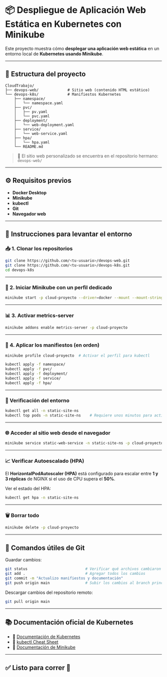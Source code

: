 # 📦 Despliegue de Aplicación Web Estática en Kubernetes con Minikube

Este proyecto muestra cómo **desplegar una aplicación web estática** en un entorno local de **Kubernetes usando Minikube**.

---

## 📁 Estructura del proyecto

```
CloudTrabajo/
├── devops-web/             # Sitio web (contenido HTML estático)
└── devops-k8s/             # Manifiestos Kubernetes
    ├── namespace/
    │   └── namespace.yaml
    ├── pvc/
    │   ├── pv.yaml
    │   └── pvc.yaml
    ├── deployment/
    │   └── web-deployment.yaml
    ├── service/
    │   └── web-service.yaml
    ├── hpa/
    │   └── hpa.yaml
    └── README.md
```

> 📌 El sitio web personalizado se encuentra en el repositorio hermano: `devops-web/`

---

## ⚙️ Requisitos previos

- **Docker Desktop**
- **Minikube**
- **kubectl**
- **Git**
- **Navegador web**

---

## 🚀 Instrucciones para levantar el entorno

### 📥 1. Clonar los repositorios

```bash
git clone https://github.com/<tu-usuario>/devops-web.git
git clone https://github.com/<tu-usuario>/devops-k8s.git
cd devops-k8s
```

---

### 🚀 2. Iniciar Minikube con un perfil dedicado

```bash
minikube start -p cloud-proyecto --driver=docker --mount --mount-string="/c/Users/54261/Desktop/CloudTrabajo/devops-web:/mnt/static-website"
```

---

### 📊 3. Activar metrics-server

```bash
minikube addons enable metrics-server -p cloud-proyecto
```

---

### 📂 4. Aplicar los manifiestos (en orden)

```bash
minikube profile cloud-proyecto  # Activar el perfil para kubectl

kubectl apply -f namespace/
kubectl apply -f pvc/
kubectl apply -f deployment/
kubectl apply -f service/
kubectl apply -f hpa/
```

---

### 🧪 Verificación del entorno

```bash
kubectl get all -n static-site-ns
kubectl top pods -n static-site-ns    # Requiere unos minutos para activarse
```

---

### 🌐 Acceder al sitio web desde el navegador

```bash
minikube service static-web-service -n static-site-ns -p cloud-proyecto
```

---

### 📈 Verificar Autoescalado (HPA)

El **HorizontalPodAutoscaler (HPA)** está configurado para escalar entre **1 y 3 réplicas** de NGINX si el uso de CPU supera el **50%**.

Ver el estado del HPA:

```bash
kubectl get hpa -n static-site-ns
```

---

### 🗑️ Borrar todo

```bash
minikube delete -p cloud-proyecto
```

---

## 🔧 Comandos útiles de Git

Guardar cambios:

```bash
git status                          # Verificar qué archivos cambiaron
git add .                           # Agregar todos los cambios
git commit -m "Actualizo manifiestos y documentación"
git push origin main                # Subir los cambios al branch principal
```

Descargar cambios del repositorio remoto:

```bash
git pull origin main
```

---

## 📚 Documentación oficial de Kubernetes

- 📖 [Documentación de Kubernetes](https://kubernetes.io/es/docs/)
- 📖 [kubectl Cheat Sheet](https://kubernetes.io/docs/reference/kubectl/cheatsheet/)
- 📖 [Documentación de Minikube](https://minikube.sigs.k8s.io/docs/)

---

## ✅ Listo para correr 🚀
